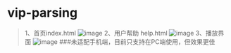 # vip-parsing



>1、首页index.html
![image](https://github.com/riley97/vip-parsing/blob/master/img/435ghjkg.png)
>2、用户帮助 help.html
![image](https://github.com/riley97/vip-parsing/blob/master/img/435fghjd.png)
>3、播放界面
![image](https://github.com/riley97/vip-parsing/blob/master/img/help/23145818.jpg)
###未适配手机端，目前只支持在PC端使用，但效果更佳
